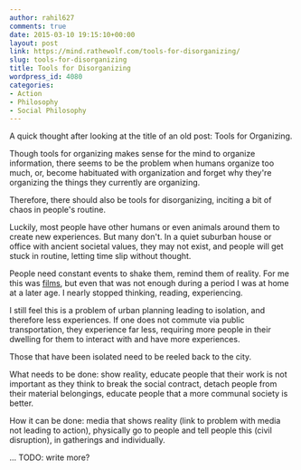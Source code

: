 ```yaml
---
author: rahil627
comments: true
date: 2015-03-10 19:15:10+00:00
layout: post
link: https://mind.rathewolf.com/tools-for-disorganizing/
slug: tools-for-disorganizing
title: Tools for Disorganizing
wordpress_id: 4080
categories:
- Action
- Philosophy
- Social Philosophy
---
```


A quick thought after looking at the title of an old post: Tools for Organizing.

Though tools for organizing makes sense for the mind to organize information, there seems to be the problem when humans organize too much, or, become habituated with organization and forget why they're organizing the things they currently are organizing.

Therefore, there should also be tools for disorganizing, inciting a bit of chaos in people's routine.

Luckily, most people have other humans or even animals around them to create new experiences. But many don't. In a quiet suburban house or office with ancient societal values, they may not exist, and people will get stuck in routine, letting time slip without thought.

People need constant events to shake them, remind them of reality. For me this was [films](https://mind.rathewolf.com/inspired-by-films-and-everything-else), but even that was not enough during a period I was at home at a later age. I nearly stopped thinking, reading, experiencing.

I still feel this is a problem of urban planning leading to isolation, and therefore less experiences. If one does not commute via public transportation, they experience far less, requiring more people in their dwelling for them to interact with and have more experiences.

Those that have been isolated need to be reeled back to the city.

What needs to be done: show reality, educate people that their work is not important as they think to break the social contract, detach people from their material belongings, educate people that a more communal society is better.

How it can be done: media that shows reality (link to problem with media not leading to action), physically go to people and tell people this (civil disruption), in gatherings and individually.

... TODO: write more?
